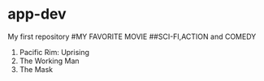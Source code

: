 # app-dev
My first repository
#MY FAVORITE MOVIE
##SCI-FI,ACTION and COMEDY

1. Pacific Rim: Uprising
2. The Working Man
3. The Mask
